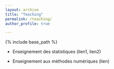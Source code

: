 ```yaml
---
layout: archive
title: "Teaching"
permalink: /teaching/
author_profile: true

---
```


{% include base_path %}

- Enseignement des statistiques (lien1, lien2)

- Enseignement aux méthodes numériques (lien)
